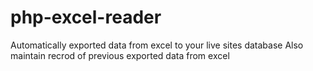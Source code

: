 # php-excel-reader
Automatically exported data from excel to your live sites database
Also maintain recrod of previous exported data from excel

